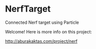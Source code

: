 # NerfTarget
Connected Nerf target using Particle

Welcome! Here is more info on this project:

http://aburakaktas.com/project/nerf
